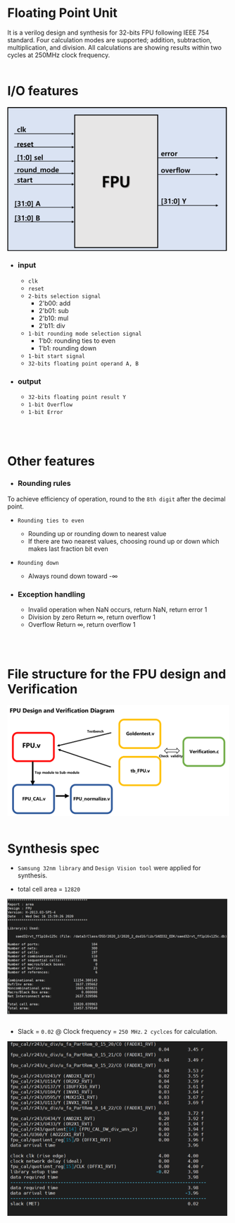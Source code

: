 # Floating Point Unit
It is a verilog design and synthesis for 32-bits FPU following IEEE 754 standard. Four calculation modes are supported; addition, subtraction, multiplication, and division. All calculations are showing results within two cycles at 250MHz clock frequency.<br><br>

# I/O features
<img src="img_src/io.png" width="500px" align="center" > </img><br>

* ### input
   * ```clk```
   * ```reset```
   * ```2-bits selection signal```
      * 2'b00: add
      * 2'b01: sub
      * 2'b10: mul
      * 2'b11: div
   * ```1-bit rounding mode selection signal```
      * 1'b0: rounding ties to even
      * 1'b1: rounding down
   * ```1-bit start signal```
   * ```32-bits floating point operand A, B```
* ### output
   * ```32-bits floating point result Y```
   * ```1-bit Overflow```
   * ```1-bit Error```
<br>
<br>

# Other features
* ### Rounding rules<br>
To achieve efficiency of operation, round to the ```8th digit``` after the decimal point.
   * ```Rounding ties to even```
      * Rounding up or rounding down to nearest value
      * If there are two nearest values, choosing round up or down which makes last fraction bit even
   * ```Rounding down```
      * Always round down toward -&infin;

* ### Exception handling
    * Invalid operation
        when NaN occurs, return NaN, return error 1
    * Division by zero
        Return &infin;, return overflow 1
    * Overflow
        Return &infin;, return overflow 1

<br>
<br>

# File structure for the FPU design and Verification
<img src="img_src/fileStructure.png" width="800px" align="center" > </img><br><br>

 
# Synthesis spec
* ```Samsung 32nm library``` and ```Design Vision tool``` were applied for synthesis.<br>

* total cell area = ```12820```

<img src="img_src/area.png" width="500px" align="center" > </img><br>
<br>
* Slack = ```0.02``` @ Clock frequency = ```250 MHz```. ```2 cyclces``` for calculation.

<img src="img_src/timing.png" width="500px" align="center" > </img><br>

